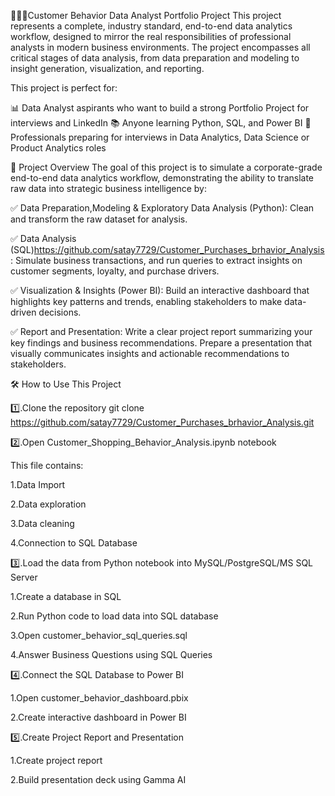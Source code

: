 👨🏻‍💻Customer Behavior Data Analyst Portfolio Project
This project represents a complete, industry standard, end-to-end data analytics workflow, designed to mirror the real responsibilities of professional analysts in modern business environments. The project encompasses all critical stages of data analysis, from data preparation and modeling to insight generation, visualization, and reporting.

This project is perfect for:

📊 Data Analyst aspirants who want to build a strong Portfolio Project for interviews and LinkedIn
📚 Anyone learning Python, SQL, and Power BI
💼 Professionals preparing for interviews in Data Analytics, Data Science or Product Analytics roles

📌 Project Overview
The goal of this project is to simulate a corporate-grade end-to-end data analytics workflow, demonstrating the ability to translate raw data into strategic business intelligence by:

✅ Data Preparation,Modeling & Exploratory Data Analysis (Python): Clean and transform the raw dataset for analysis.

✅ Data Analysis (SQL)https://github.com/satay7729/Customer_Purchases_brhavior_Analysis: Simulate business transactions, and run queries to extract insights on customer segments, loyalty, and purchase drivers.

✅ Visualization & Insights (Power BI): Build an interactive dashboard that highlights key patterns and trends, enabling stakeholders to make data-driven decisions.

✅ Report and Presentation: Write a clear project report summarizing your key findings and business recommendations. Prepare a presentation that visually communicates insights and actionable recommendations to stakeholders.

🛠️ How to Use This Project

1️⃣.Clone the repository
git clone https://github.com/satay7729/Customer_Purchases_brhavior_Analysis.git

2️⃣.Open Customer_Shopping_Behavior_Analysis.ipynb notebook

This file contains:

 1.Data Import

 2.Data exploration

 3.Data cleaning

 4.Connection to SQL Database

3️⃣.Load the data from Python notebook into MySQL/PostgreSQL/MS SQL Server

 1.Create a database in SQL

 2.Run Python code to load data into SQL database

 3.Open customer_behavior_sql_queries.sql

 4.Answer Business Questions using SQL Queries

4️⃣.Connect the SQL Database to Power BI

 1.Open customer_behavior_dashboard.pbix

2.Create interactive dashboard in Power BI

5️⃣.Create Project Report and Presentation

 1.Create project report

2.Build presentation deck using Gamma AI


